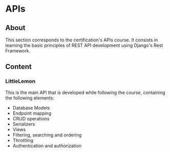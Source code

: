 # APIs
## About
This section corresponds to the certification's APIs course. It consists in learning the basic principles of REST API development using Django's Rest Framework.

## Content
### LittleLemon
This is the main API that is developed while following the course, containing the following elements: 
- Database Models
- Endpoint mapping
- CRUD operations
- Serializers
- Views
- Filtering, searching and ordering
- Throttling
- Authentication and authorization
